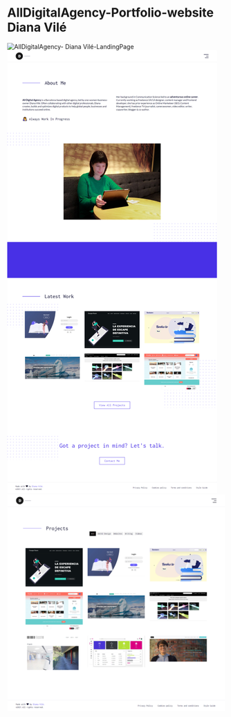 # AllDigitalAgency-Portfolio-website Diana Vilé

![AllDigitalAgency- Diana Vilé-LandingPage](https://github.com/dianavile/AllDigitalAgency/blob/main/assets/design/Portfolio__DianaVilé.JPG)
![About](https://github.com/dianavile/AllDigitalAgency/blob/main/assets/design/About.png)
![Projects](https://github.com/dianavile/AllDigitalAgency/blob/main/assets/design/Projects.png)
